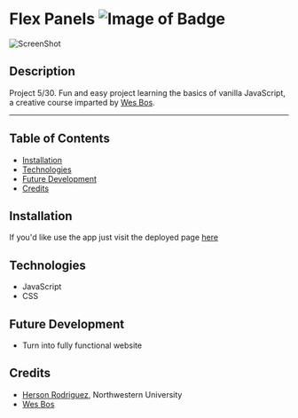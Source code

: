 # Flex Panels ![Image of Badge](https://img.shields.io/badge/FlexPanels-v1.0.0-orange)


![ScreenShot](/content/screenshot.png)


## Description

Project 5/30. Fun and easy project learning the basics of vanilla JavaScript, a creative course imparted by [Wes Bos](https://github.com/wesbos).


***

## Table of Contents

* [Installation](#installation)
* [Technologies](#technologies)
* [Future Development](#future%20development)
* [Credits](#credits)


## Installation

If you'd like use the app just visit the deployed page [here]( https://rodriguezh21.github.io/flex-panels/)  



## Technologies

- JavaScript
- CSS



## Future Development

* Turn into fully functional website


## Credits

* [Herson Rodriguez](https://github.com/rodriguezh21), Northwestern University
* [Wes Bos](https://github.com/wesbos)


